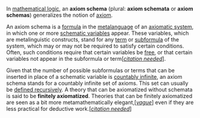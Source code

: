 In [mathematical logic](https://en.wikipedia.org/wiki/Mathematical_logic "Mathematical logic"), an **axiom schema** (plural: **axiom schemata** or **axiom schemas**) generalizes the notion of [axiom](https://en.wikipedia.org/wiki/Axiom "Axiom").

An axiom schema is a [formula](https://en.wikipedia.org/wiki/Well-formed_formula "Well-formed formula") in the [metalanguage](https://en.wikipedia.org/wiki/Metalanguage "Metalanguage") of an [axiomatic system](https://en.wikipedia.org/wiki/Axiomatic_system "Axiomatic system"), in which one or more [schematic variables](https://en.wikipedia.org/wiki/Schematic_variable "Schematic variable") appear. These variables, which are metalinguistic constructs, stand for any [term](https://en.wikipedia.org/wiki/First-order_logic#Formation_rules "First-order logic") or [subformula](https://en.wikipedia.org/wiki/First-order_logic "First-order logic") of the system, which may or may not be required to satisfy certain conditions. Often, such conditions require that certain variables be [free](https://en.wikipedia.org/wiki/Free_variable "Free variable"), or that certain variables not appear in the subformula or term[_[citation needed](https://en.wikipedia.org/wiki/Wikipedia:Citation_needed "Wikipedia:Citation needed")_].

Given that the number of possible subformulas or terms that can be inserted in place of a schematic variable is [countably infinite](https://en.wikipedia.org/wiki/Countably_infinite "Countably infinite"), an axiom schema stands for a countably infinite set of axioms. This set can usually be [defined recursively](https://en.wikipedia.org/wiki/Recursive_definition "Recursive definition"). A theory that can be axiomatized without schemata is said to be **finitely axiomatized**. Theories that can be finitely axiomatized are seen as a bit more metamathematically elegant,[_[vague](https://en.wikipedia.org/wiki/Wikipedia:Vagueness "Wikipedia:Vagueness")_] even if they are less practical for deductive work.[_[citation needed](https://en.wikipedia.org/wiki/Wikipedia:Citation_needed "Wikipedia:Citation needed")_]

